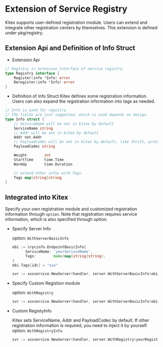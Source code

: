 # Extension of Service Registry

Kitex supports user-defined registration module. Users can extend and integrate other registration centers by themselves. This extension is defined under pkg/registry.

## Extension Api and Definition of Info Struct
- Extension Api

```go
// Registry is extension interface of service registry.
type Registry interface {
	Register(info *Info) error
	Deregister(info *Info) error
}
```

- Definition of Info Struct
Kitex defines some registration information. Users can also expand the registration information into tags as needed.
```go
// Info is used for registry.
// The fields are just suggested, which is used depends on design.
type Info struct {
	// ServiceName will be set in kitex by default
	ServiceName string
	// Addr will be set in kitex by default
	Addr net.Addr
	// PayloadCodec will be set in kitex by default, like thrift, protobuf
	PayloadCodec string

	Weight        int
	StartTime     time.Time
	WarmUp        time.Duration

	// extend other infos with Tags.
	Tags map[string]string
}
```

## Integrated into Kitex
Specify your own registration module and customized registration information through `option`. Note that registration requires service information, which is also specified through option.

- Specify Server Info

  option: `WithServerBasicInfo`

  ```go
  ebi := &rpcinfo.EndpointBasicInfo{
  		ServiceName: 'yourSerivceName',
  		Tags:        make(map[string]string),
  }
  ebi.Tags[idc] = "xxx"
  
  svr := xxxservice.NewServer(handler, server.WithServerBasicInfo(ebi))
  ```

- Specify Custom Registion module
  
  option: `WithRegistry`
  
  ```go
  svr := xxxservice.NewServer(handler, server.WithServerBasicInfo(ebi), server.WithRegistry(yourRegistry))
  ```
  
- Custom RegistyInfo 
  
  Kitex sets ServiceName, Addr and PayloadCodec by default. If other registration information is required, you need to inject it by yourself. option: `WithRegistryInfo`.
  
  ```go
  svr := xxxservice.NewServer(handler, server.WithRegistry(yourRegistry), server.WithRegistryInfo(yourRegistryInfo))
  ```
  
  